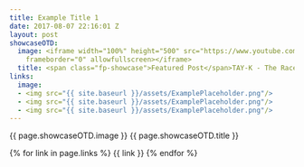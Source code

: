 ```yaml
---
title: Example Title 1
date: 2017-08-07 22:16:01 Z
layout: post
showcaseOTD:
  image: <iframe width="100%" height="500" src="https://www.youtube.com/embed/4pxY6Mt3bbQ?controls=0&amp;showinfo=0"
    frameborder="0" allowfullscreen></iframe>
  title: <span class="fp-showcase">Featured Post</span>TAY-K - The Race
links:
  image:
  - <img src="{{ site.baseurl }}/assets/ExamplePlaceholder.png"/>
  - <img src="{{ site.baseurl }}/assets/ExamplePlaceholder.png"/>
  - <img src="{{ site.baseurl }}/assets/ExamplePlaceholder.png"/>
---
```


{{ page.showcaseOTD.image }}
{{ page.showcaseOTD.title }}

{% for link in page.links %}
  {{ link }}
{% endfor %}